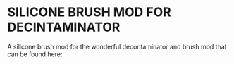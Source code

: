# SILICONE BRUSH MOD FOR DECINTAMINATOR

A silicone brush mod for the wonderful decontaminator and brush mod that can be found here: 
